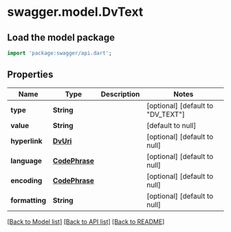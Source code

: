 # swagger.model.DvText

## Load the model package
```dart
import 'package:swagger/api.dart';
```

## Properties
Name | Type | Description | Notes
------------ | ------------- | ------------- | -------------
**type** | **String** |  | [optional] [default to &quot;DV_TEXT&quot;]
**value** | **String** |  | [default to null]
**hyperlink** | [**DvUri**](DvUri.md) |  | [optional] [default to null]
**language** | [**CodePhrase**](CodePhrase.md) |  | [optional] [default to null]
**encoding** | [**CodePhrase**](CodePhrase.md) |  | [optional] [default to null]
**formatting** | **String** |  | [optional] [default to null]

[[Back to Model list]](../README.md#documentation-for-models) [[Back to API list]](../README.md#documentation-for-api-endpoints) [[Back to README]](../README.md)


